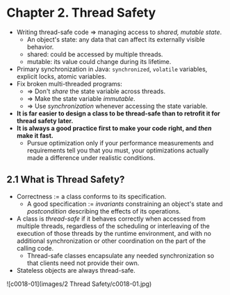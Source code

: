 # Chapter 2. Thread Safety

* Writing thread-safe code => managing access to *shared, mutable state*.
  * An object's state: any data that can affect its externally visible behavior.
  * shared: could be accessed by multiple threads.
  * mutable: its value could change during its lifetime.
* Primary synchronization in Java: `synchronized`, `volatile` variables, explicit locks, atomic variables.
* Fix broken multi-threaded programs:
  * => Don't *share* the state variable across threads.
  * => Make the state variable *immutable*.
  * => Use *synchronization* whenever accessing the state variable.
* **It is far easier to design a class to be thread-safe than to retrofit it for thread safety later.**
* **It is always a good practice first to make your code right, and *then* make it fast.**
  * Pursue optimization only if your performance measurements and requirements tell you that you must, your optimizations actually made a difference under realistic conditions.

## 2.1 What is Thread Safety?

* Correctness := a class conforms to its specification.
  * A good specification := *invariants* constraining an object's state and *postcondition* describing the effects of its operations.
* A class is *thread-safe* if it behaves correctly when accessed from multiple threads, regardless of the scheduling or interleaving of the execution of those threads by the runtime environment, and with no additional synchronization or other coordination on the part of the calling code.
  * Thread-safe classes encapsulate any needed synchronization so that clients need not provide their own.
* Stateless objects are always thread-safe.

![c0018-01](images/2 Thread Safety/c0018-01.jpg)